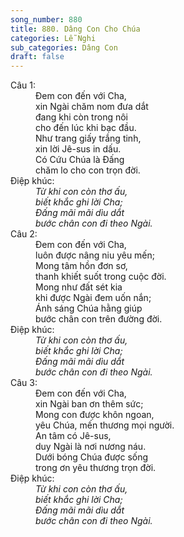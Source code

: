 ```yaml
---
song_number: 880
title: 880. Dâng Con Cho Chúa
categories: Lễ Nghi
sub_categories: Dâng Con
draft: false
---
```

<dl><dt>Câu 1:</dt><dd data-verse="1">Đem con đến với Cha, <br/>xin Ngài chăm nom đưa dắt <br/>đang khi còn trong nôi <br/>cho đến lúc khi bạc đầu. <br/>Như trang giấy trắng tinh, <br/>xin lời Jê-sus in dấu. <br/>Có Cứu Chúa là Đấng <br/>chăm lo cho con trọn đời. </dd><dt>Điệp khúc:</dt><dd data-chorus="1"><em>Từ khi con còn thơ ấu, <br/>biết khắc ghi lời Cha; <br/>Đấng mãi mãi dìu dắt <br/>bước chân con đi theo Ngài. </em></dd><dt>Câu 2:</dt><dd data-verse="2">Đem con đến với Cha, <br/>luôn được nâng niu yêu mến; <br/>Mong tâm hồn đơn sơ, <br/>thanh khiết suốt trong cuộc đời. <br/>Mong như đất sét kia <br/>khi được Ngài đem uốn nắn; <br/>Ánh sáng Chúa hằng giúp <br/>bước chân con trên đường đời. </dd><dt>Điệp khúc:</dt><dd data-chorus="1"><em>Từ khi con còn thơ ấu, <br/>biết khắc ghi lời Cha; <br/>Đấng mãi mãi dìu dắt <br/>bước chân con đi theo Ngài. </em></dd><dt>Câu 3:</dt><dd data-verse="3">Đem con đến với Cha, <br/>xin Ngài ban ơn thêm sức; <br/>Mong con được khôn ngoan, <br/>yêu Chúa, mến thương mọi người. <br/>An tâm có Jê-sus, <br/>duy Ngài là nơi nương náu. <br/>Dưới bóng Chúa được sống <br/>trong ơn yêu thương trọn đời. </dd><dt>Điệp khúc:</dt><dd data-chorus="1"><em>Từ khi con còn thơ ấu, <br/>biết khắc ghi lời Cha; <br/>Đấng mãi mãi dìu dắt <br/>bước chân con đi theo Ngài. </em></dd></dl>